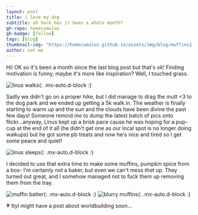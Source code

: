 ```yaml
---
layout: post
title: i love my dog
subtitle: ah heck has it been a whole month?
gh-repo: homocumulus
gh-badge: [follow]
tags: [blog]
thumbnail-img: "https://homocumulus.github.io/assets/img/blog/muffins2.webp"
author: not me
---
```

Hi! OK so it's been a month since the last blog post but that's ok! Finding motivation is funny, maybe it's more like inspiration? Well, I touched grass.

![linus walks](https://homocumulus.github.io/assets/img/blog/linus1.webp){: .mx-auto.d-block :}

Sadly we didn't go on a proper hike, but I did manage to drag the mutt <3 to the dog park and we ended up getting a 5k walk in. The weather is finally starting to warm up and the sun and the clouds have been divine the past few days! Someone remind me to dump the latest batch of pics onto flickr...anyway, Linus kept up a brisk pace cause he was hoping for a pup-cup at the end of it all (he didn't get one as our local spot is no longer doing walkups) but he got some pb treats and now he's nice and tired so I get some peace and quiet!

![linus sleeps](https://homocumulus.github.io/assets/img/blog/linus2.webp){: .mx-auto.d-block :}

I decided to use that extra time to make some muffins, pumpkin spice from a box- I'm certainly not a baker, but even we can't mess *that* up. They turned out great, and I somehow managed not to fuck them up removing them from the tray.

![muffin batter](https://homocumulus.github.io/assets/img/blog/muffins1.webp){: .mx-auto.d-block :}
![blurry muffins](https://homocumulus.github.io/assets/img/blog/muffins2.webp){: .mx-auto.d-block :}

💗 ttyl
might have a post about worldbuilding soon...
